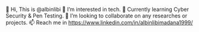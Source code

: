 👋 Hi, This is @albinlibi
👀 I’m interested in tech.
🌱 Currently learning Cyber Security & Pen Testing.
💞️ I’m looking to collaborate on any researches or projects.
📫 Reach me in https://www.linkedin.com/in/albinlibimadana1999/

